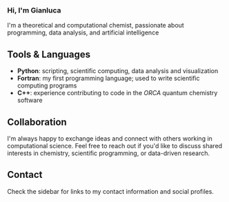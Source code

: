 ### Hi, I'm Gianluca

I'm a theoretical and computational chemist, passionate about programming, data analysis, and artificial intelligence


## Tools & Languages

- **Python**: scripting, scientific computing, data analysis and visualization  
- **Fortran**: my first programming language; used to write scientific computing programs  
- **C++**: experience contributing to code in the *ORCA* quantum chemistry software  


## Collaboration

I'm always happy to exchange ideas and connect with others working in computational science.
Feel free to reach out if you'd like to discuss shared interests in chemistry, scientific programming, or data-driven research.


## Contact

Check the sidebar for links to my contact information and social profiles.


